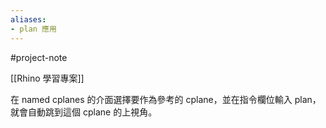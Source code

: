 ```yaml
---
aliases:
- plan 應用
---
```


#project-note 

[[Rhino 學習專案]]




在 named cplanes 的介面選擇要作為參考的 cplane，並在指令欄位輸入 plan，就會自動跳到這個 cplane 的上視角。